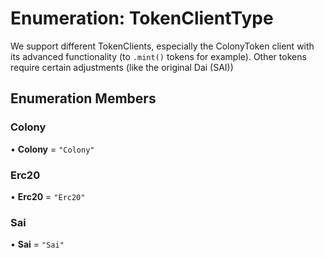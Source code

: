 # Enumeration: TokenClientType

We support different TokenClients, especially the ColonyToken client with
its advanced functionality (to `.mint()` tokens for example). Other tokens
require certain adjustments (like the original Dai (SAI))

## Enumeration Members

### Colony

• **Colony** = ``"Colony"``

### Erc20

• **Erc20** = ``"Erc20"``

### Sai

• **Sai** = ``"Sai"``
